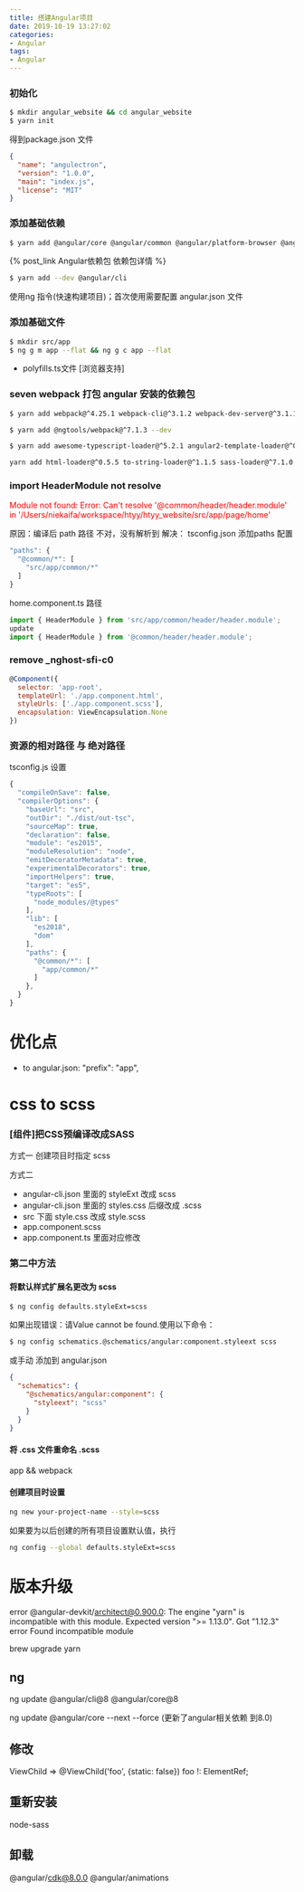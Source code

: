 ```yaml
---
title: 搭建Angular项目
date: 2019-10-19 13:27:02
categories:
- Angular
tags:
- Angular
---
```


### 初始化
``` bash
$ mkdir angular_website && cd angular_website
$ yarn init
```
得到package.json 文件
``` json
{
  "name": "angulectron",
  "version": "1.0.0",
  "main": "index.js",
  "license": "MIT"
}
```

### 添加基础依赖
``` BASH
$ yarn add @angular/core @angular/common @angular/platform-browser @angularplatform-browser-dynamic @angular/compiler
```
{% post_link Angular依赖包 依赖包详情 %}

``` BASH
$ yarn add --dev @angular/cli
```
使用ng 指令(快速构建项目)；首次使用需要配置 angular.json 文件

### 添加基础文件
``` BASH
$ mkdir src/app
$ ng g m app --flat && ng g c app --flat
```

- polyfills.ts文件 [浏览器支持]

### seven webpack 打包 angular 安装的依赖包
``` bash
$ yarn add webpack@^4.25.1 webpack-cli@^3.1.2 webpack-dev-server@^3.1.10 copy-webpack-plugin@^4.6.0 --dev
```

``` bash
$ yarn add @ngtools/webpack@^7.1.3 --dev
```

``` bash
$ yarn add awesome-typescript-loader@^5.2.1 angular2-template-loader@^0.6.2 --dev
```

``` bash
yarn add html-loader@^0.5.5 to-string-loader@^1.1.5 sass-loader@^7.1.0 --dev
```

### import HeaderModule not resolve
<font color="#FF0000"> Module not found: Error: Can't resolve '@common/header/header.module' in '/Users/niekaifa/workspace/htyy/htyy_website/src/app/page/home' </font>

原因：编译后 path 路径 不对，没有解析到 
解决：
tsconfig.json 添加paths 配置
``` js
"paths": {
  "@common/*": [
    "src/app/common/*"
  ]
}
```

home.component.ts 路径
``` js
import { HeaderModule } from 'src/app/common/header/header.module';
update
import { HeaderModule } from '@common/header/header.module';
```

### remove _nghost-sfi-c0
``` js
@Component({
  selector: 'app-root',
  templateUrl: './app.component.html',
  styleUrls: ['./app.component.scss'],
  encapsulation: ViewEncapsulation.None
})
```

### 资源的相对路径 与 绝对路径
tsconfig.js 设置
``` js 
{
  "compileOnSave": false,
  "compilerOptions": {
    "baseUrl": "src",
    "outDir": "./dist/out-tsc",
    "sourceMap": true,
    "declaration": false,
    "module": "es2015",
    "moduleResolution": "node",
    "emitDecoratorMetadata": true,
    "experimentalDecorators": true,
    "importHelpers": true,
    "target": "es5",
    "typeRoots": [
      "node_modules/@types"
    ],
    "lib": [
      "es2018",
      "dom"
    ],
    "paths": {
      "@common/*": [
        "app/common/*"
      ]
    },
  }
}
```

# 优化点
- <app-game> to <game>   angular.json: "prefix": "app",

# css to scss
### [组件]把CSS预编译改成SASS
方式一
创建项目时指定 scss

方式二
+ angular-cli.json 里面的 styleExt 改成 scss
+ angular-cli.json 里面的 styles.css 后缀改成 .scss
+ src 下面 style.css 改成 style.scss
+ app.component.scss
+ app.component.ts 里面对应修改


### 第二中方法
#### 将默认样式扩展名更改为 scss
``` BASH
$ ng config defaults.styleExt=scss
```
如果出现错误：请Value cannot be found.使用以下命令：
``` BASH
$ ng config schematics.@schematics/angular:component.styleext scss
```

或手动 添加到 angular.json
``` json
{
  "schematics": {
    "@schematics/angular:component": {
      "styleext": "scss"       
    } 
  }
}
```

#### 将 .css 文件重命名 .scss
app  && webpack

#### 创建项目时设置
``` BASH
ng new your-project-name --style=scss
```

如果要为以后创建的所有项目设置默认值，执行
``` bash
ng config --global defaults.styleExt=scss
```

# 版本升级
error @angular-devkit/architect@0.900.0: The engine "yarn" is incompatible with this module. Expected version ">= 1.13.0". Got "1.12.3"
error Found incompatible module

brew upgrade yarn

## ng
ng update @angular/cli@8 @angular/core@8

ng update @angular/core --next --force (更新了angular相关依赖 到8.0)

## 修改
ViewChild => @ViewChild('foo', {static: false}) foo !: ElementRef;

## 重新安装
node-sass

## 卸载
@angular/cdk@8.0.0
@angular/animations